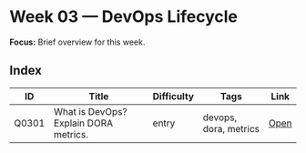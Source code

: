 # Week 03 — DevOps Lifecycle

**Focus:** Brief overview for this week.

## Index
| ID | Title | Difficulty | Tags | Link |
|---|---|---|---|---|
| Q0301 | What is DevOps? Explain DORA metrics. | entry | devops, dora, metrics | [Open](questions/Q0301-what-is-devops-dora-metrics.md) |
